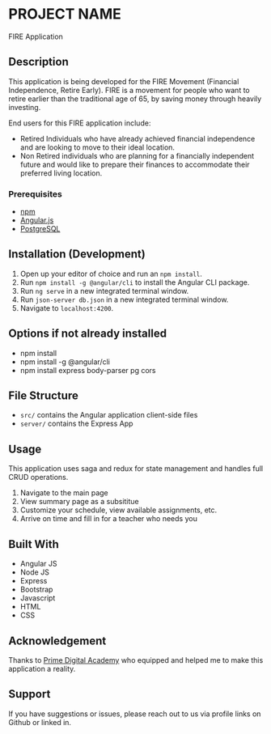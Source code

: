 # PROJECT NAME

FIRE Application

## Description

This application is being developed for the FIRE Movement (Financial Independence, Retire Early). FIRE is a movement for people who want to retire earlier than the traditional age of 65, by saving money through heavily investing.

End users for this FIRE application include:
- Retired Individuals who have already achieved financial independence and are looking to move to their ideal location.
- Non Retired individuals who are planning for a financially independent future and would like to prepare their finances to accommodate their preferred living location.

### Prerequisites

- [npm](https://www.npmjs.com)
- [Angular.js](https://angular.dev)
- [PostgreSQL](https://www.postgresql.org)

## Installation (Development)

1. Open up your editor of choice and run an `npm install`.
2. Run `npm install -g @angular/cli` to install the Angular CLI package.
2. Run `ng serve` in a new integrated terminal window.
3. Run `json-server db.json` in a new integrated terminal window.
4. Navigate to `localhost:4200`.

## Options if not already installed

- npm install
- npm install -g @angular/cli
- npm install express body-parser pg cors

## File Structure

- `src/` contains the Angular application client-side files
- `server/` contains the Express App

## Usage

This application uses saga and redux for state management and handles full CRUD operations.

1. Navigate to the main page
3. View summary page as a subsititue
4. Customize your schedule, view available assignments, etc.
5. Arrive on time and fill in for a teacher who needs you

## Built With

- Angular JS
- Node JS
- Express
- Bootstrap
- Javascript
- HTML
- CSS

## Acknowledgement

Thanks to [Prime Digital Academy](www.primeacademy.io) who equipped and helped me to make this application a reality.

## Support

If you have suggestions or issues, please reach out to us via profile links on Github or linked in.
